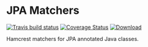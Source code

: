 # JPA Matchers

[![Travis build status](https://travis-ci.org/iteratoruk/iterator-jpa-matchers.svg?branch=master)](https://travis-ci.org/iteratoruk/iterator-jpa-matchers)
[![Coverage Status](https://coveralls.io/repos/github/iteratoruk/iterator-jpa-matchers/badge.svg?branch=master)](https://coveralls.io/github/iteratoruk/iterator-jpa-matchers?branch=master)
[![Download](https://api.bintray.com/packages/iteratoruk/maven/iterator-jpa-matchers/images/download.svg) ](https://bintray.com/iteratoruk/maven/iterator-jpa-matchers/_latestVersion)

Hamcrest matchers for JPA annotated Java classes.